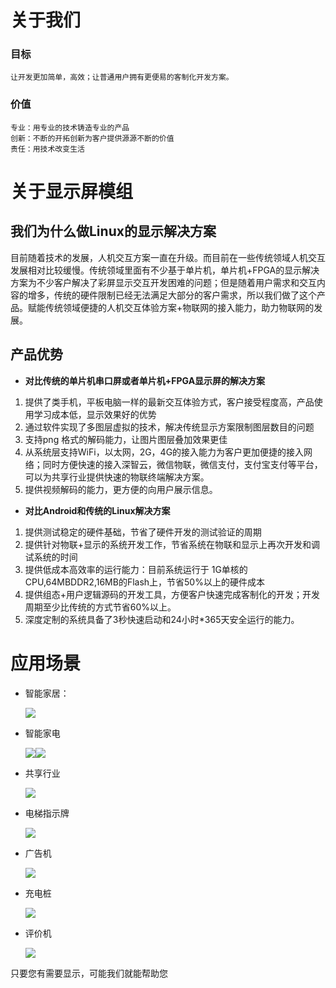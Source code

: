 
# 关于我们
### 目标
	让开发更加简单，高效；让普通用户拥有更便易的客制化开发方案。
	
### 价值
	专业：用专业的技术铸造专业的产品
	创新：不断的开拓创新为客户提供源源不断的价值
	责任：用技术改变生活


# 关于显示屏模组
## 我们为什么做Linux的显示解决方案
目前随着技术的发展，人机交互方案一直在升级。而目前在一些传统领域人机交互发展相对比较缓慢。传统领域里面有不少基于单片机，单片机+FPGA的显示解决方案为不少客户解决了彩屏显示交互开发困难的问题；但是随着用户需求和交互内容的增多，传统的硬件限制已经无法满足大部分的客户需求，所以我们做了这个产品。赋能传统领域便捷的人机交互体验方案+物联网的接入能力，助力物联网的发展。
## 产品优势

* **对比传统的单片机串口屏或者单片机+FPGA显示屏的解决方案**
1. 提供了类手机，平板电脑一样的最新交互体验方式，客户接受程度高，产品使用学习成本低，显示效果好的优势
2. 通过软件实现了多图层虚拟的技术，解决传统显示方案限制图层数目的问题
3. 支持png 格式的解码能力，让图片图层叠加效果更佳
4. 从系统层支持WiFi，以太网，2G，4G的接入能力为客户更加便捷的接入网络；同时方便快速的接入深智云，微信物联，微信支付，支付宝支付等平台，可以为共享行业提供快速的物联终端解决方案。
5. 提供视频解码的能力，更方便的向用户展示信息。
* **对比Android和传统的Linux解决方案**
1. 提供测试稳定的硬件基础，节省了硬件开发的测试验证的周期
2. 提供针对物联+显示的系统开发工作，节省系统在物联和显示上再次开发和调试系统的时间
3. 提供低成本高效率的运行能力：目前系统运行于 1G单核的CPU,64MBDDR2,16MB的Flash上，节省50%以上的硬件成本
4. 提供组态+用户逻辑源码的开发工具，方便客户快速完成客制化的开发；开发周期至少比传统的方式节省60%以上。
5. 深度定制的系统具备了3秒快速启动和24小时*365天安全运行的能力。

# 应用场景
* 智能家居：  

  ![](https://ae01.alicdn.com/kf/HTB1sFD2aU_rK1Rjy0Fc762EvVXa0.png)
* 智能家电  
  
  ![](https://ae01.alicdn.com/kf/HTB1YNz.aJfvK1RjSspf762zXFXaV.png)![](https://ae01.alicdn.com/kf/HTB18jY5aLvsK1RjSspd763ZepXaN.png)
  
* 共享行业  
  
  ![](https://ae01.alicdn.com/kf/HTB1Q6L7aI_vK1Rjy0Fo760IxVXaa.png)
  
* 电梯指示牌  
  
  ![](https://ae01.alicdn.com/kf/HTB172D8aOzxK1RjSspj763S.pXa0.png)
  
* 广告机  

  ![](https://ae01.alicdn.com/kf/HTB1O9z4aIfrK1RjSszc760GGFXah.png)

* 充电桩
  
  ![](https://ae01.alicdn.com/kf/HTB1GUj8aPDuK1RjSszd760GLpXaW.png)

* 评价机  

  ![](https://ae01.alicdn.com/kf/HTB15Pb6aITxK1Rjy0Fg761ovpXaw.png)  
  
只要您有需要显示，可能我们就能帮助您


